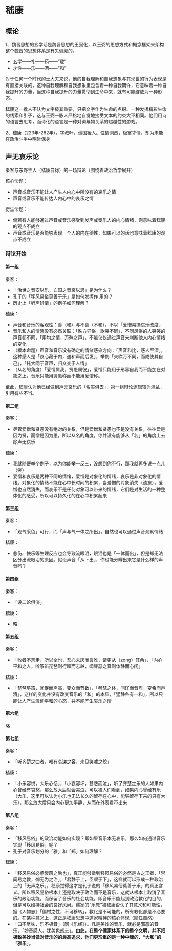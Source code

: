 # 嵇康

## 概论

1、魏晋思想的玄学话是魏晋思想的王弼化，以王弼的思想方式和概念框架来架构整个魏晋的思想体系是有失偏颇的。

- 玄学——礼——药——“敬”
- 才性——乐——酒——“和”

对于任何一个时代的士大夫来说，他的自我理解和自我想象与其现世的行为表现是有直接关联的，这种自我理解和自我想象里包含着一种自我期许，它意味着一种自我提升的力量，当这种自我提升的力量贯彻到生命中来，就有可能绽放为一种形态。

嵇康这一批人不认为文字极其重要，只把文字作为生命的点缀、一种发挥精彩生命的线索和引子，这与王弼一脉人严格地自觉地接受文本的约束大不相同。他们用诗的语言去思考，而诗化的语言是一种对词与物关系的超越性的游戏。

2、嵇康（223年-262年），字叔叶，谯国铚人。性情刚烈，极富才情，却为未能在政治斗争中明哲保身

## 声无哀乐论

秦客与东野主人（嵇康自称）的一场辩论（围绕着政治哲学展开）

核心命题：

- 声音或音乐不能让人产生人内心中所没有的哀乐之情
- 声音或音乐不能传达人内心中的哀乐之情

衍生命题：

- 倘若有人能够通过声音或音乐感受到发声或奏乐人的内心情绪，则意味着嵇康的观点不成立
- 声音或音乐是否能够表现一个人的内在德性，如果可以的话也意味着嵇康的观点不成立

### 辩论开始

#### 第一组

秦客：

- 「治世之音安以乐，亡国之音哀以思」是为什么？
- 孔子的「移风易俗莫善于乐」是如何发挥作 用的？
- 历史上「听声辨情」的例子如何理解？

嵇康：

- 声音和音乐的客观性：善（和）与不善（不和），不以「爱憎易操哀乐改度」
- 音乐和人的情感没有必然关联：「殊方异俗，歌哭不同」，不同风俗的人哭笑的声音都不同，「用均之情，万殊之声」，不能仅仅通过声音来判断他人内心情绪的变化
- （根本命题）声音和音乐没有确定的情绪感染方向：「声音和比，感人至深」，这种感人是「哀心藏于内，遇和声而后发」，举例「夫吹万不同，而咸使其自己」，「托大同于音声，归众变于人情」
- （从名的角度）「爱憎属我，贤愚属彼」，爱憎只能用于形容自我而不能加在对象之上，音乐只能用贤愚称而不能用爱憎称。

至此，嵇康认为他已经做到声无哀乐的「名实俱去」，第一组辩论逻辑较为混乱，引用有些不当。

#### 第二组

秦客：

- 尽管爱憎和贤愚没有绝对的关系，但是爱憎和贤愚也不是没有关系，往往爱是因为贤，而憎是因为愚，所以从名的角度，你并没有能够从「名」的角度上去除声无哀乐 

嵇康：

- 我就随便举个例子，以为你能举一反三，没想到你不行，那我就再多说一点儿（笑）
- 爱憎和哀乐是两种不同的情绪，爱憎是对象化的情绪，哀乐是非对象化的情绪。对象化的情绪不能在心中长时间的积累，当爱憎的对象消失（遗忘），爱憎也自然消失，而哀乐不是任何对象可以带来的情绪，它们是对生活的一种整体化的感受，所以可以持久化的在心中积累起来

#### 第三组

秦客：

- 「观气采色」可行，而「声与气一体之所出」，自然也可以通过声音观察情绪

嵇康：

- 悲伤、快乐等生理反应也会导致流眼泪，眼泪也是「一体而出」，但是却无法区分出流眼泪的原因。假设声音「从下出」，你也能分辨出来它是什么样的声音吗？

#### 第四组

秦客：

- 「设二论俱济」

嵇康：

- 略

#### 第五组

秦客：

- 「败者不羞走，所以全也，吾心未厌而言难，请更从（zong）其余」，「内心平和之人，听筝笛琵琶则行躁而志越，闻琴瑟之音则体静而心闲」

嵇康：

- 「琵琶筝笛，闻促而声高，变众而节数」，「琴瑟之体，间辽而音卑，变希而声清」，这样的变化并没有改变音乐的「和」的本质，「猛静各有一和」，所以只能让人产生激动平和的心态，并不能产生哀乐之情

#### 第六组

略

#### 第七组

秦客：

- 「听齐楚之曲者，唯有哀涕之容，未见笑噱之貌」

嵇康：

- 「小乐容悦，大乐心恬」，「小哀容坏，甚悲而泣」，听了齐楚之乐的人如果内心曾经有哀愁，那么放大后就会哭泣，可以被人们看到，如果内心曾经有乐（大乐，这里可以认为小乐也无法长久的留存在心中，能够留存下来的只有大乐），那么放大后只会内心更加平静，从而在外表看不出来

#### 第八组

秦客：

- 「移风易俗」的政治功能如何实现？即如果音乐本无哀乐，那么如何通过音乐实现「移风易俗」呢？
- 孔子对音乐划分的「雅」和「郑」如何理解？

嵇康：

- 「移风易俗必承衰蔽之后也」，真正能够做到移风易俗的必然是古之王者，「崇简易之教，御无为之治」，「君静于上，臣顺于下」，这样就可以形成一种政治上的「无声之乐」，嵇康觉得这才是孔子说的「移风易俗莫善于乐」的真正含义。所以移风易俗根本上还是取决于政治而不是音乐，这就从根本上取消了音乐的政治功能，而保留了音乐的社会功能，即音乐不能起到政治教化的目的，但是可以维持社会的良好风尚。儒家的“乐教”被嵇康否认了其意义和可能性，据《人物志》「偏材之性，不可移转」，教化是不可能的，所有教化都是不必要的。在某种意义上，这正是嵇康思想中道家精神的核心体现（顺任自然）
- 「口不尽味，乐不极音」（同《乐经》）。凡是美妙的音乐，就必是邪恶的音乐，「妙音感人，犹美色惑志」。**由此，在整个儒家体系下的整个文明，并不把极致美妙当做对音乐的的最高追求，他们更珍重的是一种中庸的、“大和”的「雅乐」。**







